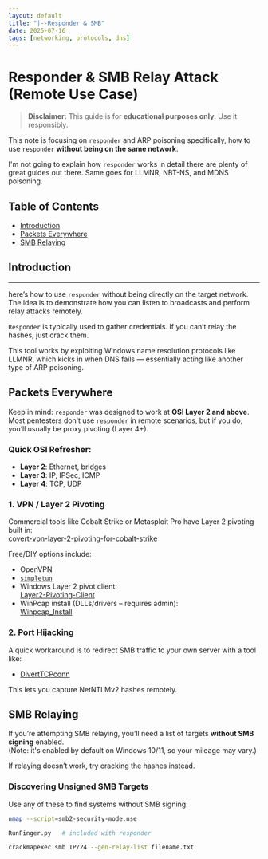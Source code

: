 ```yaml
---
layout: default
title: "|--Responder & SMB"
date: 2025-07-16
tags: [networking, protocols, dns]
---
```


# Responder & SMB Relay Attack (Remote Use Case)

> **Disclaimer:** This guide is for **educational purposes only**. Use it responsibly.

This note is focusing on `responder` and ARP poisoning specifically, how to use `responder` **without being on the same network**.

I'm not going to explain how `responder` works in detail there are plenty of great guides out there. Same goes for LLMNR, NBT-NS, and MDNS poisoning.


## Table of Contents

- [Introduction](#introduction)  
- [Packets Everywhere](#packets-everywhere)  
- [SMB Relaying](#smb-relaying)


## Introduction
---
here’s how to use `responder` without being directly on the target network. The idea is to demonstrate how you can listen to broadcasts and perform relay attacks remotely.

`Responder` is typically used to gather credentials. If you can’t relay the hashes, just crack them.

This tool works by exploiting Windows name resolution protocols like LLMNR, which kicks in when DNS fails — essentially acting like another type of ARP poisoning.


## Packets Everywhere

Keep in mind: `responder` was designed to work at **OSI Layer 2 and above**. Most pentesters don’t use `responder` in remote scenarios, but if you do, you’ll usually be proxy pivoting (Layer 4+).

### Quick OSI Refresher:
- **Layer 2**: Ethernet, bridges  
- **Layer 3**: IP, IPSec, ICMP  
- **Layer 4**: TCP, UDP

### 1. VPN / Layer 2 Pivoting

Commercial tools like Cobalt Strike or Metasploit Pro have Layer 2 pivoting built in:  
 [covert-vpn-layer-2-pivoting-for-cobalt-strike](https://www.cobaltstrike.com/blog/covert-vpn-layer-2-pivoting-for-cobalt-strike/)

Free/DIY options include:

- OpenVPN  
- [`simpletun`](https://github.com/gregnietsky/simpletun)  
- Windows Layer 2 pivot client:  
   [Layer2-Pivoting-Client](https://github.com/rsmudge/Layer2-Pivoting-Client)  
- WinPcap install (DLLs/drivers – requires admin):  
   [Winpcap_Install](https://github.com/3gstudent/Winpcap_Install)


### 2. Port Hijacking

A quick workaround is to redirect SMB traffic to your own server with a tool like:

- [DivertTCPconn](https://github.com/Arno0x/DivertTCPconn)

This lets you capture NetNTLMv2 hashes remotely.


## SMB Relaying

If you’re attempting SMB relaying, you’ll need a list of targets **without SMB signing** enabled.  
(Note: it's enabled by default on Windows 10/11, so your mileage may vary.)

If relaying doesn’t work, try cracking the hashes instead.

### Discovering Unsigned SMB Targets

Use any of these to find systems without SMB signing:

```bash
nmap --script=smb2-security-mode.nse
```
```bash
RunFinger.py   # included with responder
```
```bash
crackmapexec smb IP/24 --gen-relay-list filename.txt
```
